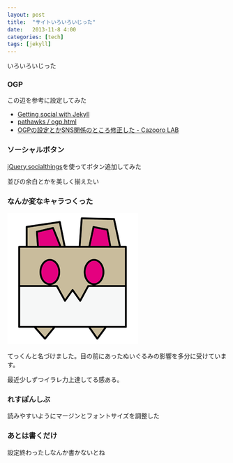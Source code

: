 ```yaml
---
layout: post
title:  "サイトいろいろいじった"
date:   2013-11-8 4:00
categories: [tech]
tags: [jekyll]
---
```


いろいろいじった

<!-- more -->

### OGP

この辺を参考に設定してみた

* [Getting social with Jekyll](https://cooltrainer.org/2013/08/13/getting-social-with-jekyll/)
* [pathawks / ogp.html](https://gist.github.com/pathawks/1406355)
* [OGPの設定とかSNS関係のところ修正した - Cazooro LAB](http://kawaken.github.io/memo/2013/08/30/OGP%E3%81%AE%E8%A8%AD%E5%AE%9A%E3%81%A8%E3%81%8BSNS%E9%96%A2%E4%BF%82%E3%81%AE%E3%81%A8%E3%81%93%E3%82%8D%E4%BF%AE%E6%AD%A3%E3%81%97%E3%81%9F.html)

### ソーシャルボタン

[jQuery.socialthings](https://github.com/Takazudo/jQuery.socialthings)を使ってボタン追加してみた

並びの余白とかを美しく揃えたい

### なんか変なキャラつくった

![/img/tech.png](/img/tech.png)

てっくんと名づけました。目の前にあったぬいぐるみの影響を多分に受けています。

最近少しずつイラレ力上達してる感ある。

### れすぽんしぶ

読みやすいようにマージンとフォントサイズを調整した

### あとは書くだけ

設定終わったしなんか書かないとね

